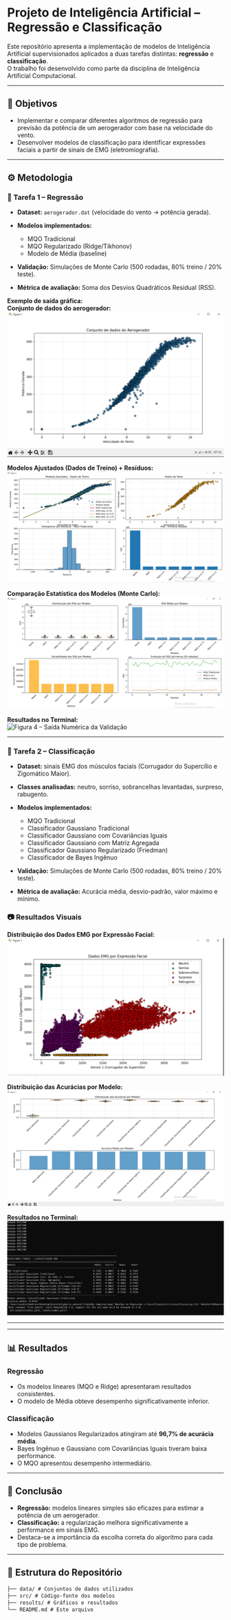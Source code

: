 # Projeto de Inteligência Artificial – Regressão e Classificação

Este repositório apresenta a implementação de modelos de Inteligência Artificial supervisionados aplicados a duas tarefas distintas: **regressão** e **classificação**.  
O trabalho foi desenvolvido como parte da disciplina de Inteligência Artificial Computacional.

---

## 📌 Objetivos
- Implementar e comparar diferentes algoritmos de regressão para previsão da potência de um aerogerador com base na velocidade do vento.
- Desenvolver modelos de classificação para identificar expressões faciais a partir de sinais de EMG (eletromiografia).

---

## ⚙️ Metodologia

### 🔹 Tarefa 1 – Regressão
- **Dataset:** `aerogerador.dat` (velocidade do vento → potência gerada).
- **Modelos implementados:**
  - MQO Tradicional
  - MQO Regularizado (Ridge/Tikhonov)
  - Modelo de Média (baseline)

- **Validação:** Simulações de Monte Carlo (500 rodadas, 80% treino / 20% teste).
- **Métrica de avaliação:** Soma dos Desvios Quadráticos Residual (RSS).

**Exemplo de saída gráfica:**  
**Conjunto de dados do aerogerador:**  
![Figura 1 – Dataset do Aerogerador](results/conjunto_de_dados_do_aerogerador.png)

**Modelos Ajustados (Dados de Treino) + Resíduos:**  
![Figura 2 – Modelos Ajustados](results/modelos_ajustados.png)

**Comparação Estatística dos Modelos (Monte Carlo):**  
![Figura 3 – Estatísticas de Validação](results/regressao_boxplot.png)

**Resultados no Terminal:**  
![Figura 4 – Saída Numérica da Validação](results/terminal_regressão.png)

---

### 🔹 Tarefa 2 – Classificação
- **Dataset:** sinais EMG dos músculos faciais (Corrugador do Supercílio e Zigomático Maior).
- **Classes analisadas:** neutro, sorriso, sobrancelhas levantadas, surpreso, rabugento.
- **Modelos implementados:**
  - MQO Tradicional
  - Classificador Gaussiano Tradicional
  - Classificador Gaussiano com Covariâncias Iguais
  - Classificador Gaussiano com Matriz Agregada
  - Classificador Gaussiano Regularizado (Friedman)
  - Classificador de Bayes Ingênuo

- **Validação:** Simulações de Monte Carlo (500 rodadas, 80% treino / 20% teste).
- **Métrica de avaliação:** Acurácia média, desvio-padrão, valor máximo e mínimo.

### 📷 Resultados Visuais

**Distribuição dos Dados EMG por Expressão Facial:**  
![Figura 1 – Dataset EMG](results/classificacao_dataset.png)

**Distribuição das Acurácias por Modelo:**  
![Figura 2 – Acurácias por Modelo](results/classificacao_acuracia.png)

**Resultados no Terminal:**  
![Figura 3 – Saída Numérica da Validação](results/classificacao_console.png)

---

---

## 📊 Resultados

### Regressão
- Os modelos lineares (MQO e Ridge) apresentaram resultados consistentes.
- O modelo de Média obteve desempenho significativamente inferior.

### Classificação
- Modelos Gaussianos Regularizados atingiram até **96,7% de acurácia média**.
- Bayes Ingênuo e Gaussiano com Covariâncias Iguais tiveram baixa performance.
- O MQO apresentou desempenho intermediário.

---

## 🏁 Conclusão
- **Regressão:** modelos lineares simples são eficazes para estimar a potência de um aerogerador.  
- **Classificação:** a regularização melhora significativamente a performance em sinais EMG.  
- Destaca-se a importância da escolha correta do algoritmo para cada tipo de problema.

---

## 📂 Estrutura do Repositório
```
├── data/ # Conjuntos de dados utilizados
├── src/ # Código-fonte dos modelos
├── results/ # Gráficos e resultados
└── README.md # Este arquivo
```


